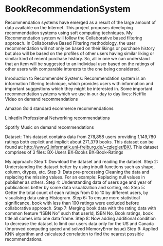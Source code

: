 # BookRecommendationSystem
Recommendation systems have emerged as a result of the large amount of data available on the Internet. This project proposes developing recommendation systems using soft computing techniques. My Recommendation system will follow the Collaborative based filtering approach. In Collaborative Based Filtering methodology, the user recommendation will not only be based on their likings or purchase history but also will be based on the profiles of other users having similar liking or similar kind of recent purchase history. So, all in one we can understand that an item will be suggested to an individual user based on the ratings of other users with comparable interests to the one being considered.

Inroduction to Recommender Systems:
Recommendation system is an information filtering technique, which provides users with information and important suggestions which they might be interested in. Some important recommendation systems which we use in our day to day lives:
Netflix
Video on demand recommendations

Amazon
Gold standard ecommerce recommendations

LinkedIn
Professional Networking recommendations

Spotify
Music on demand recommendations

Dataset: This dataset contains data from 278,858 users providing 1,149,780 ratings both explicit and implicit about 271,379 books. This dataset can be found at: http://www2.informatik.uni-freiburg.de/~cziegler/BX/.
This dataset comprises of 3 files:
BX-Users
BX-Books
BX-Book-Ratings

My approach:
Step 1: Download the dataset and reading the dataset.
Step 2: Understanding the dataset better by using inbuilt functions such as shape, column, dtypes, etc.
Step 3: Data pre-processing
Cleaning the data and replacing the missing values.
For an example: Replacing null values in publisher as others.
Step 4: Understanding data of users age and year of publications better by some data visualization and sorting, etc
Step 5: Getter the total count of each ratings from 0 to 10 by different users, by visualising data  using Histogram.
Step 6: To ensure more statistical significance, book with less than 100 ratings were excluded before collaborative approach.
Step 7: Merging book data with the rating data with common feature “ISBN No” such that userId, ISBN No, Book ratings, book title all comes into one data frame.
Step 8: Now adding additional condition to decrease the dataset to limit our users data only for the US and Canada (Improved computing speed and solved MemoryError issue)
Step 9: Applied KNN algorithm and calculated correlation to find the nearest possible recommendations.


